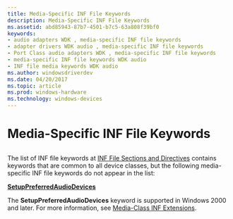```yaml
---
title: Media-Specific INF File Keywords
description: Media-Specific INF File Keywords
ms.assetid: abd85943-87b7-4501-b7c5-63a808f39bf0
keywords:
- audio adapters WDK , media-specific INF file keywords
- adapter drivers WDK audio , media-specific INF file keywords
- Port Class audio adapters WDK , media-specific INF file keywords
- media-specific INF file keywords WDK audio
- INF file media keywords WDK audio
ms.author: windowsdriverdev
ms.date: 04/20/2017
ms.topic: article
ms.prod: windows-hardware
ms.technology: windows-devices
---
```


# Media-Specific INF File Keywords


## <span id="media_specific_inf_file_keywords"></span><span id="MEDIA_SPECIFIC_INF_FILE_KEYWORDS"></span>


The list of INF file keywords at [INF File Sections and Directives](https://msdn.microsoft.com/library/windows/hardware/ff547433) contains keywords that are common to all device classes, but the following media-specific INF file keywords do not appear in the list:

[**SetupPreferredAudioDevices**](https://msdn.microsoft.com/library/windows/hardware/ff537899)

The **SetupPreferredAudioDevices** keyword is supported in Windows 2000 and later. For more information, see [Media-Class INF Extensions](https://msdn.microsoft.com/library/windows/hardware/ff537513).

 

 





